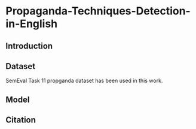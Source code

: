 # Propaganda-Techniques-Detection-in-English
## Introduction 

## Dataset
SemEval Task 11 propganda dataset has been used in this work.
## Model 

## Citation 

